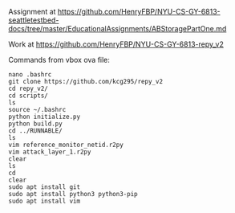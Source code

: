 Assignment at <https://github.com/HenryFBP/NYU-CS-GY-6813-seattletestbed-docs/tree/master/EducationalAssignments/ABStoragePartOne.md>

Work at <https://github.com/HenryFBP/NYU-CS-GY-6813-repy_v2>

Commands from vbox ova file:

```
nano .bashrc
git clone https://github.com/kcg295/repy_v2
cd repy_v2/
cd scripts/
ls
source ~/.bashrc
python initialize.py
python build.py 
cd ../RUNNABLE/
ls
vim reference_monitor_netid.r2py
vim attack_layer_1.r2py
clear
ls
cd
clear
sudo apt install git
sudo apt install python3 python3-pip
sudo apt install vim

```
